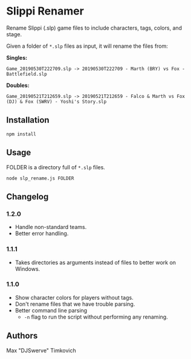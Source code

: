 # Slippi Renamer

Rename Slippi (.slp) game files to include characters, tags, colors, and stage.

Given a folder of `*.slp` files as input, it will rename the files from:

**Singles:**
```
Game_20190530T222709.slp -> 20190530T222709 - Marth (BRY) vs Fox - Battlefield.slp
```

**Doubles:**
```
Game_20190521T212659.slp -> 20190521T212659 - Falco & Marth vs Fox (DJ) & Fox (SWRV) - Yoshi's Story.slp
```

## Installation

```
npm install
```

## Usage

FOLDER is a directory full of `*.slp` files.

```
node slp_rename.js FOLDER
```


## Changelog

### 1.2.0
- Handle non-standard teams.
- Better error handling.

### 1.1.1
- Takes directories as arguments instead of files to better work on Windows.

### 1.1.0
- Show character colors for players without tags.
- Don't rename files that we have trouble parsing.
- Better command line parsing
  - `-n` flag to run the script without performing any renaming.

## Authors

Max "DJSwerve" Timkovich
